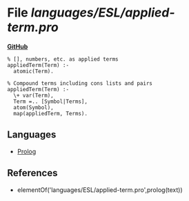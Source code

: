 # File _languages/ESL/applied-term.pro_
**[GitHub](https://github.com/softlang/yas/blob/master/languages/ESL/applied-term.pro)**
```
% [], numbers, etc. as applied terms
appliedTerm(Term) :-
  atomic(Term).

% Compound terms including cons lists and pairs
appliedTerm(Term) :-
  \+ var(Term),
  Term =.. [Symbol|Terms],
  atom(Symbol),
  map(appliedTerm, Terms).
```

## Languages
* [Prolog](../languages/Prolog.md)

## References
* elementOf('languages/ESL/applied-term.pro',prolog(text))
